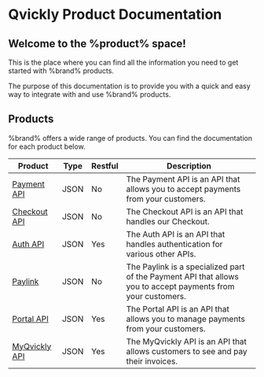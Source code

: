 # Qvickly Product Documentation

## Welcome to the %product% space!
This is the place where you can find all the information you need to get started with %brand% products.

The purpose of this documentation is to provide you with a quick and easy way to integrate with and use %brand% products.

## Products
%brand% offers a wide range of products. You can find the documentation for each product below.

| Product                         | Type | Restful | Description                                                                                                  |
|---------------------------------|------|---------|--------------------------------------------------------------------------------------------------------------|
| [Payment API](Qvickly-API.md)   | JSON | No      | The Payment API is an API that allows you to accept payments from your customers.                            |
| [Checkout API](Checkout-API.md) | JSON | No      | The Checkout API is an API that handles our Checkout.                                                        |
| [Auth API](Auth-API.md)         | JSON | Yes     | The Auth API is an API that handles authentication for various other APIs.                                   |
| [Paylink](Paylink.md)           | JSON | No      | The Paylink is a specialized part of the Payment API that allows you to accept payments from your customers. |
| [Portal API](Portal-API.md)     | JSON | Yes     | The Portal API is an API that allows you to manage payments from your customers.                             |
| [MyQvickly API](MyQvickly-API.md) | JSON | Yes     | The MyQvickly API is an API that allows customers to see and pay their invoices.                             |

